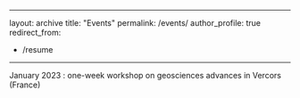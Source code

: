 
---
layout: archive
title: "Events"
permalink: /events/
author_profile: true
redirect_from:
  - /resume
---

January 2023 : one-week workshop on geosciences advances in Vercors (France)
